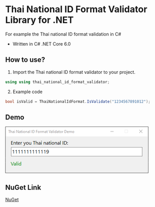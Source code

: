 # Thai National ID Format Validator Library for .NET
For example the Thai national ID format validation in C#
- Written in C# .NET Core 6.0

## How to use?
1. Import the Thai national ID format validator to your project.
```C#
using using thai_national_id_format_validator;
```
2. Example code
```C#
bool isValid = ThaiNationalIdFormat.IsValidate("1234567891012");
```

## Demo
![Screenshot](https://github.com/Dhanabhon/thai-national-id-format-validator/blob/main/ss.png)

## NuGet Link
[NuGet](https://www.nuget.org/packages/thai-national-id-format-validator/)
